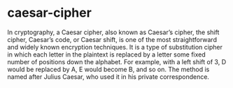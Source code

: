 # caesar-cipher

In cryptography, a Caesar cipher, also known as Caesar’s cipher, the shift cipher, Caesar’s code, or Caesar shift, is one of the most straightforward and widely known encryption techniques. It is a type of substitution cipher in which each letter in the plaintext is replaced by a letter some fixed number of positions down the alphabet. For example, with a left shift of 3, 
D would be replaced by A, E would become B, and so on. The method is named after Julius Caesar, who used it in his private correspondence.

